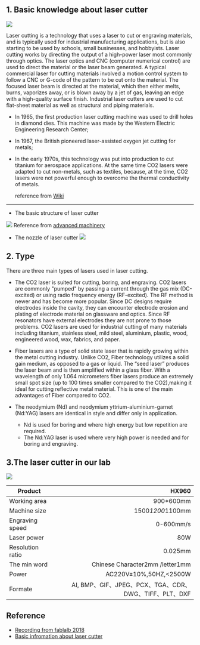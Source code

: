 ## 1. Basic knowledge about laser cutter

![](https://gitlab.com/picbed/bed/uploads/544c5974ab0d136f2ea1d8b958295072/laser-cut.gif
)

Laser cutting is a technology that uses a laser to cut or engraving materials, and is typically used for industrial manufacturing applications, but is also starting to be used by schools, small businesses, and hobbyists. Laser cutting works by directing the output of a high-power laser most commonly through optics. The laser optics and CNC (computer numerical control) are used to direct the material or the laser beam generated. A typical commercial laser for cutting materials involved a motion control system to follow a CNC or G-code of the pattern to be cut onto the material. The focused laser beam is directed at the material, which then either melts, burns, vaporizes away, or is blown away by a jet of gas, leaving an edge with a high-quality surface finish. Industrial laser cutters are used to cut flat-sheet material as well as structural and piping materials.


* In 1965, the first production laser cutting machine was used to drill holes in diamond dies. This machine was made by the Western Electric Engineering Research Center; 
* In 1967, the British pioneered laser-assisted oxygen jet cutting for metals;
* In the early 1970s, this technology was put into production to cut titanium for aerospace applications. At the same time CO2 lasers were adapted to cut non-metals, such as textiles, because, at the time, CO2 lasers were not powerful enough to overcome the thermal conductivity of metals.
  
   reference from [Wiki](https://en.wikipedia.org/wiki/Laser_cutting)
***



* The basic structure of laser cutter

![](https://gitlab.com/picbed/bed/uploads/56743b8fe5e398e3c1a3562977543f97/cnc-laser-system.png)
Reference from [advanced machinery](https://am.co.za/laser/cabinet)



* The nozzle of laser cutter
![](https://gitlab.com/picbed/bed/uploads/9f62d3f7d32249b67301603249d1d919/LaserCutter.jpg
)



## 2. Type
There are three main types of lasers used in laser cutting. 
* The CO2 laser is suited for cutting, boring, and engraving. CO2 lasers are commonly "pumped" by passing a current through the gas mix (DC-excited) or using radio frequency energy (RF-excited). The RF method is newer and has become more popular. Since DC designs require electrodes inside the cavity, they can encounter electrode erosion and plating of electrode material on glassware and optics. Since RF resonators have external electrodes they are not prone to those problems. CO2 lasers are used for industrial cutting of many materials including titanium, stainless steel, mild steel, aluminium, plastic, wood, engineered wood, wax, fabrics, and paper. 
* Fiber lasers are a type of solid state laser that is rapidly growing within the metal cutting industry. Unlike CO2, Fiber technology utilizes a solid gain medium, as opposed to a gas or liquid. The “seed laser” produces the laser beam and is then amplified within a glass fiber. With a wavelength of only 1.064 micrometers fiber lasers produce an extremely small spot size (up to 100 times smaller compared to the CO2),making it ideal for cutting reflective metal material. This is one of the main advantages of Fiber compared to CO2.



* The neodymium (Nd) and neodymium yttrium-aluminium-garnet (Nd:YAG) lasers are identical in style and differ only in application.
  *  Nd is used for boring and where high energy but low repetition are required. 
  *  The Nd:YAG laser is used where very high power is needed and for boring and engraving. 









## 3.The laser cutter in our lab

![](https://gitlab.com/picbed/bed/uploads/1940a8cbe0f567c4b2e3adc15fee716a/WechatIMG80.jpeg
)


|Product|HX960      | 
| ------------- |-----:|	
|Working area|900*600mm|
|Machine size |1500*1200*1100mm    | 
| Engraving speed|0-600mm/s|   	
| Laser power|80W  |
|Resolution ratio|0.025mm|
|The min word|Chinese Character2mm /letter1mm|
|Power|AC220V±10%,50HZ,<2500W|
|Formate|AI, BMP、GIF、JPEG、PCX、TGA、CDR、DWG、TIFF、PLT、DXF|
	


## Reference
* [Recording from fablalb 2018](http://fab.academany.org/2018/lectures/fab-20180207.html)
* [Basic infromation about laser cutter](http://academy.cba.mit.edu/classes/computer_cutting/index.html)
